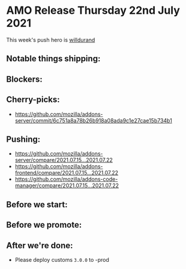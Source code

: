 # AMO Release Thursday 22nd July 2021

This week's push hero is [willdurand](https://github.com/willdurand)

## Notable things shipping:

## Blockers:

## Cherry-picks:
- https://github.com/mozilla/addons-server/commit/6c751a8a78b26b918a08ada9c1e27cae15b734b1

## Pushing:

- https://github.com/mozilla/addons-server/compare/2021.07.15...2021.07.22
- https://github.com/mozilla/addons-frontend/compare/2021.07.15...2021.07.22
- https://github.com/mozilla/addons-code-manager/compare/2021.07.15...2021.07.22

## Before we start:

## Before we promote:

## After we're done:

- Please deploy customs `3.0.0` to -prod
